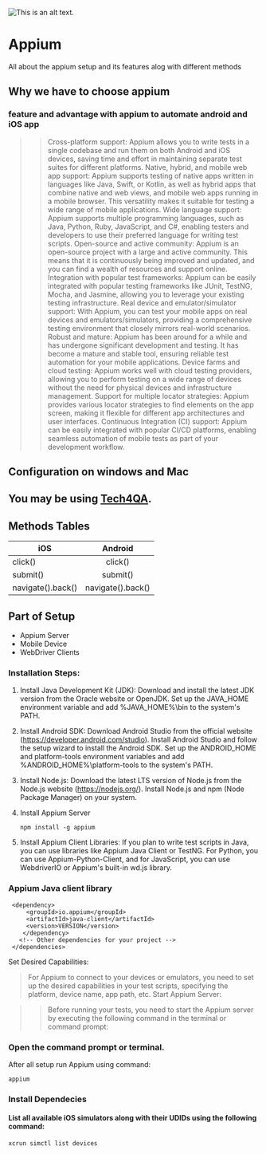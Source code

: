 ![This is an alt text.](https://i0.wp.com/tech4qa.com/wp-content/uploads/2023/08/Appium-1.png?w=698&ssl=1)
# Appium
All about the appium setup and its features alog with different methods 

## Why we have to choose appium

### feature and advantage with appium to automate android and iOS app
>>Cross-platform support: Appium allows you to write tests in a single codebase and run them on both Android and iOS devices, saving time and effort in maintaining separate test suites for different platforms.
Native, hybrid, and mobile web app support: Appium supports testing of native apps written in languages like Java, Swift, or Kotlin, as well as hybrid apps that combine native and web views, and mobile web apps running in a mobile browser. This versatility makes it suitable for testing a wide range of mobile applications.
Wide language support: Appium supports multiple programming languages, such as Java, Python, Ruby, JavaScript, and C#, enabling testers and developers to use their preferred language for writing test scripts.
Open-source and active community: Appium is an open-source project with a large and active community. This means that it is continuously being improved and updated, and you can find a wealth of resources and support online.
Integration with popular test frameworks: Appium can be easily integrated with popular testing frameworks like JUnit, TestNG, Mocha, and Jasmine, allowing you to leverage your existing testing infrastructure.
Real device and emulator/simulator support: With Appium, you can test your mobile apps on real devices and emulators/simulators, providing a comprehensive testing environment that closely mirrors real-world scenarios.
Robust and mature: Appium has been around for a while and has undergone significant development and testing. It has become a mature and stable tool, ensuring reliable test automation for your mobile applications.
Device farms and cloud testing: Appium works well with cloud testing providers, allowing you to perform testing on a wide range of devices without the need for physical devices and infrastructure management.
Support for multiple locator strategies: Appium provides various locator strategies to find elements on the app screen, making it flexible for different app architectures and user interfaces.
Continuous Integration (CI) support: Appium can be easily integrated with popular CI/CD platforms, enabling seamless automation of mobile tests as part of your development workflow.

## Configuration on windows and Mac 

## You may be using [Tech4QA](https://tech4qa.com/services/mobile-testing/).

## Methods Tables

| iOS           | Android       |
| ------------- |:-------------:|
|   click()     | click()       |
| submit()      | submit()      |
| navigate().back() | navigate().back()   |


## Part of Setup
 * Appium Server
 * Mobile Device
 * WebDriver Clients

### Installation Steps:

1. Install Java Development Kit (JDK):
   Download and install the latest JDK version from the Oracle website or OpenJDK.
  Set up the JAVA_HOME environment variable and add %JAVA_HOME%\bin to the system's PATH.
1. Install Android SDK:
   Download Android Studio from the official website (https://developer.android.com/studio).
  Install Android Studio and follow the setup wizard to install the Android SDK.
  Set up the ANDROID_HOME and platform-tools environment variables and add %ANDROID_HOME%\platform-tools to the system's PATH.
1. Install Node.js:
   Download the latest LTS version of Node.js from the Node.js website (https://nodejs.org/).
   Install Node.js and npm (Node Package Manager) on your system.
1. Install Appium Server
   
    ```npm install -g appium```
   
1. Install Appium Client Libraries:
  If you plan to write test scripts in Java, you can use libraries like Appium Java Client or TestNG.
  For Python, you can use Appium-Python-Client, and for JavaScript, you can use WebdriverIO or Appium's built-in wd.js library.
  ### Appium Java client library 
   ```<dependencies>
    <dependency>
        <groupId>io.appium</groupId>
        <artifactId>java-client</artifactId>
        <version>VERSION</version>
       </dependency>
      <!-- Other dependencies for your project -->
    </dependencies>
   ```
 Set Desired Capabilities:

> For Appium to connect to your devices or emulators, you need to set up the desired capabilities in your test scripts, specifying the platform, device name, app path, etc.
  Start Appium Server:

>> Before running your tests, you need to start the Appium server by executing the following command in the terminal or command prompt:

### Open the command prompt or terminal.
  After all setup run Appium using command:

  ```appium```

 ### Install Dependecies

 
#### List all available iOS simulators along with their UDIDs using the following command:
  ```xcrun simctl list devices  ```
